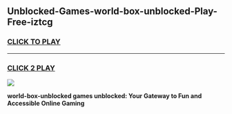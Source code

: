 
## Unblocked-Games-world-box-unblocked-Play-Free-iztcg
<h3>
<a href="https://premium76.site?title=world-box-unblocked&ref=18A1">CLICK TO PLAY</a></h3>
<hr>

<h3>
<a href="https://premium76.site?title=world-box-unblocked&ref=18A1">CLICK 2 PLAY</a>
  
</h3>

<a href="https://premium76.site?title=world-box-unblocked&ref=18A1"><img src="https://clearcache.store/games.png"></a>


**world-box-unblocked games unblocked: Your Gateway to Fun and Accessible Online Gaming**
